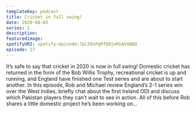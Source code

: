 ```yaml
---
templateKey: podcast
title: Cricket in full swing!
date: 2020-08-03
series: 1
description: 
featuredimage: 
spotifyURI: spotify:episode:7pL59sPqRfQ0jxMiAVnNAO
episode: 17
---
```

It’s safe to say that cricket in 2020 is now in full swing! Domestic cricket has returned in the form of the Bob Willis Trophy, recreational cricket is up and running, and England have finished one Test series and are about to start another. In this episode, Rob and Michael review England’s 2-1 series win over the West Indies, briefly chat about the first Ireland ODI and discuss which Pakistan players they can’t wait to see in action. All of this before Rob shares a little domestic project he’s been working on...